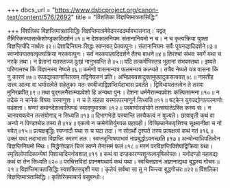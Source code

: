 +++
dbcs_url = "https://www.dsbcproject.org/canon-text/content/576/2692"
title = "विंशतिका विज्ञप्तिमात्रतासिद्धिः"

+++
विंशतिका विज्ञप्तिमात्रतासिद्धिः
विज्ञप्तिमात्रमेवेदमस्ददर्थावभासनात्। 
यद्वत् तैमिरिकस्यासत्केशोण्ड्रकादिदर्शनं॥१॥
न देशकालनियमः संतानानियमो न च। 
न च कृत्यक्रिया युक्ता विज्ञप्तिर्यदि नार्थतः॥२॥
देशादिनियमः सिद्धः स्वप्नवत् प्रेतवत्पुनः। 
संतानानियमः सर्वैः पूयनद्यादिदर्शने॥३॥
स्वप्नोपघातवत्कृत्यक्रिया नरकवत्पुनः। 
सर्वं नरकपालादिदर्शने तैश्च बाधने॥४॥
तिरश्चां संभवः स्वर्गे यथा च नरके तथा। 
न प्रेतानां यतस्तज्जं दुःखं नानुभवन्ति ते॥५॥
यदि तत्कर्मभिस्तत्र भूतानां संभवस्तथा। 
इष्यते परिणामश्च किं विज्ञानस्य नेष्यते॥६॥
कर्मणो वासनान्यत्र फलमन्यत्र कल्प्यते। 
तत्रैव नेष्यते यत्र वासना किं नु कारणं॥७॥
रूपाद्यायतनास्तित्वम् तद्विनेयजनं प्रति। 
अभिप्रायवशादुक्तमुपपादुकसत्ववत्॥८॥
नास्तीह सत्त्व आत्मा वा धर्मास्त्वेते सहेतुकाः 
यतः स्वबीजाद्विज्ञप्तिर्यदाभास प्रवर्तते। 
द्विविधायतनत्वेन ते तस्या मुनिरब्रवीत्॥९॥
तथा पुद्गलनैरात्म्यप्रवेशो हि अन्यथा पुनः। 
देशना धर्मनैरात्म्यप्रवेशः कल्पितात्मना॥१०॥
न तदेकं न चानेकं विषयः परमाणुशः। 
न च ते संहता यस्मात्परमाणुर्न सिध्यति॥११॥
षट्केन युगपद्योगात्परमाणोः षडंशता। 
षण्णां समानदेशत्वात्पिण्डः स्यादणुमात्रकः॥१२॥
परमाणोरसंयोगे तत्संघातेऽस्ति कस्य सः। 
न चानवयवत्वेन तत्संयोगाद् न सिध्यति॥१३॥
दिभागभेदो यस्यान्ति तस्यैकत्वं न युज्यते। 
छायावृती कथं वा अन्यो न पिण्डश्चेन्न तस्य ते॥१४॥
एकत्वे न क्रमेणेतिर्युगपन्न ग्रहाग्रही। 
विच्छिन्नानेकवृत्तिश्च सूक्ष्मानीक्षा च नो भवेत्॥१५॥
प्रत्यक्षबृद्धिः स्वप्नादौ यथा स च यदा तदा। 
न सोऽर्थो दृश्यते तस्य प्रत्यक्षत्वं कथं मतं॥१६॥
उक्तं यथा तदाभासा विज्ञप्तिः स्मरणं ततः। 
स्वप्नदृग्विषयाभावं नाप्रबुद्धोऽवगच्छति॥१७॥
अन्योन्याधिपतित्वेन विज्ञप्तिनियमो मिथः। 
मिद्धेनोपहतं चित्तं स्वप्ने तेनासमं फलं॥१८॥
मरणं परविज्ञप्तिविशेषाद्विक्रिया यथा। 
स्मृतिलोपादिकान्येषां पिशाचादिमनोवशात्॥१९॥
कथं वा दण्डकारण्यशून्यत्वमृषिकोपतः। 
मनोदण्डो महावद्यः कथं वा तेन सिध्यति॥२०॥
परचित्तविदां ज्ञानमयथार्य कथं यथा। 
स्वचित्तज्ञानं अज्ञानाद्यथा बुद्धस्य गोचरः॥२१॥
विज्ञप्तिमात्रतासिद्धिः स्वशक्तिसदृशी मया। 
कृतेयं सर्वथा सा तु न चिन्त्या बुद्धगोचरः॥२२॥
विंशतिका विज्ञप्तिमात्रतासिद्धिः।
कृतिरियमाचार्य वसुबन्धोः।
